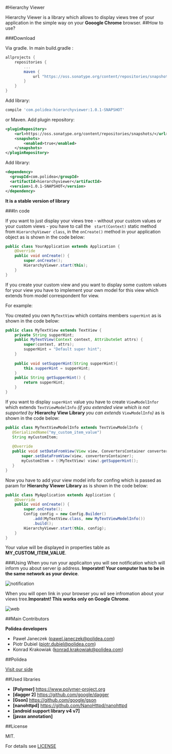 #Hierarchy Viewer

Hierarchy Viewer is a library which allows to display views tree of your application in the simple way on your **Gooogle Chrome** browser.
##How to use?


###Download

Via gradle. In main build.gradle :

```gradle
allprojects {
    repositories {
        ...
        maven {
            url "https://oss.sonatype.org/content/repositories/snapshots"
        }
    }
}
```

Add library:

```gradle
compile 'com.polidea:hierarchyviewer:1.0.1-SNAPSHOT'
```
or Maven. Add plugin repository:

```xml
<pluginRepository>
    <url>https://oss.sonatype.org/content/repositories/snapshots/</url>
    <snapshots>
        <enabled>true</enabled>
    </snapshots>
</pluginRepository>
```

Add library:

```xml
<dependency>
  <groupId>com.polidea</groupId>
  <artifactId>hierarchyviewer</artifactId>
  <version>1.0.1-SNAPSHOT</version>
</dependency>
```

**It is a stable version of library**

###In code

If you want to just display your views tree - without your custom values or your custom views - you have to call the  `` start(Context)`` static method from ``HierarchyViewer class``, in the ``onCreate()`` method in your application object as is shown in the code below:
```java
public class YourApplication extends Application {
    @Override
    public void onCreate() {
        super.onCreate();
        HierarchyViewer.start(this);
    }
}
```
If you create your custom view and you want to display some custom values for your view you have to implement your own model for this view which extends from model correspondent for view.

For example:

 You created you own ``MyTextView`` which contains members ``superHint`` as is shown in the code below:

```java
public class MyTextView extends TextView {
    private String supperHint;
    public MyTextView(Context context, AttributeSet attrs) {
        super(context, attrs);
        supperHint = "Default super hint";
    }
    
    public void setSupperHint(String supperHint){
        this.supperHint = supperHint;
    }
    public String getSupperHint() {
        return supperHint;
    }
}
```
If you want to display ``superHint`` value you have to create ``ViewModelInfor`` which extends ``TextViewModelInfo`` *(if you extended view which is not supported by* **Hierarchy View Library** *you can extends* ``ViewModelInfo``*)*  as is shown in the code below:
 ```java
public class MyTextViewModelInfo extends TextViewModelInfo {
    @SerializedName("my_custom_item_value")
    String myCustomItem;
    
    @Override
    public void setDataFromView(View view, ConvertersContainer convertersContainer) {
        super.setDataFromView(view, convertersContainer);
        myCustomItem = ((MyTextView) view).getSupperHint();
    }
}
```
Now you have to add your view model info for confing which is passed as param for **Hierarchy Viewer Library** as is shown in the code below:

```java
public class MyApplication extends Application {
    @Override
    public void onCreate() {
        super.onCreate();
        Config config = new Config.Builder()
            .add(MyTextView.class, new MyTextViewModelInfo())
            .build();
        HierarchyViewer.start(this, config);
    }
}
```

Your value will be displayed in properties table as **MY_CUSTOM_ITEM_VALUE**.

###Using
When you run your applicaiton you will see notification which will inform you about server ip address. **Imporatnt! Your computer has to be in the same network as your device**.

![notification](https://github.com/Polidea/android-hierarchy-viewer/blob/master/doc/screenshot/notification.png)


When you will open link in your browser you wil see infromation about your views tree.**Imporatnt! This works only on Google Chrome**.

![web](https://github.com/Polidea/android-hierarchy-viewer/blob/master/doc/screenshot/web_screen_shot.png)

##Main Contributors

**Polidea developers**
* Paweł Janeczek (pawel.janeczek@polidea.com)
* Piotr Dubiel (piotr.dubiel@polidea.com)
* Konrad Krakowiak (konrad.krakowiak@polidea.com)

##Polidea

[Visit our side](https://www.polidea.com)

##Used libraries

* **[Polymer]** https://www.polymer-project.org
* **[dagger 2]** https://github.com/google/dagger
* **[Gson]** https://github.com/google/gson
* **[nanohttpd]** https://github.com/NanoHttpd/nanohttpd
* **[android support library v4 v7]** 
* **[javax annotation]**

##License

MIT.

For details see [LICENSE](https://github.com/Polidea/android-hierarchy-viewer/blob/master/LICENSE)



